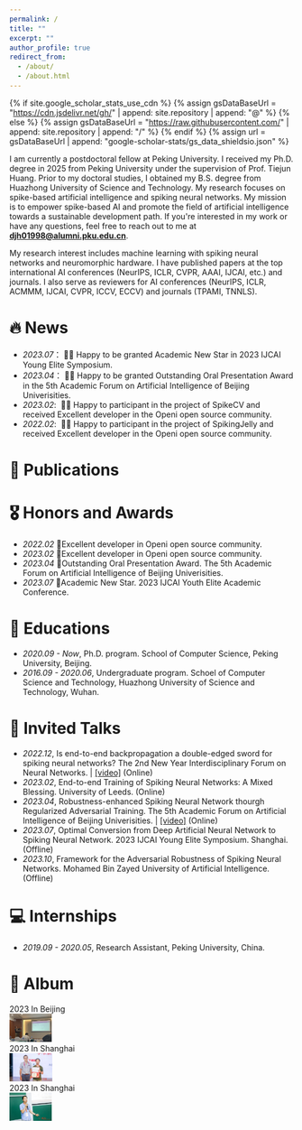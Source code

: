 ```yaml
---
permalink: /
title: ""
excerpt: ""
author_profile: true
redirect_from: 
  - /about/
  - /about.html
---
```


{% if site.google_scholar_stats_use_cdn %}
{% assign gsDataBaseUrl = "https://cdn.jsdelivr.net/gh/" | append: site.repository | append: "@" %}
{% else %}
{% assign gsDataBaseUrl = "https://raw.githubusercontent.com/" | append: site.repository | append: "/" %}
{% endif %}
{% assign url = gsDataBaseUrl | append: "google-scholar-stats/gs_data_shieldsio.json" %}

<span class='anchor' id='about-me'></span>

I am currently a postdoctoral fellow at Peking University. I received my Ph.D. degree in 2025 from Peking University under the supervision of Prof. Tiejun Huang. Prior to my doctoral studies, I obtained my B.S. degree from Huazhong University of Science and Technology. My research focuses on spike-based artificial intelligence and spiking neural networks. My mission is to empower spike-based AI and promote the field of artificial intelligence towards a sustainable development path. If you're interested in my work or have any questions, feel free to reach out to me at **djh01998@alumni.pku.edu.cn**.

My research interest includes machine learning with spiking neural networks and neuromorphic hardware. I have published papers at the top international AI conferences (NeurIPS, ICLR, CVPR, AAAI, IJCAI, etc.) and journals. I also serve as reviewers for AI conferences (NeurIPS, ICLR, ACMMM, IJCAI, CVPR, ICCV, ECCV) and journals (TPAMI, TNNLS).

<!-- with total <a href='https://scholar.google.com/citations?user=4rDfCSsAAAAJ'>google scholar citations <strong><span id='total_cit'>1000+</span></strong></a>. -->

<!-- with total <a href='https://scholar.google.com/citations?user=4rDfCSsAAAAJ'>google scholar citations <strong><span id='total_cit'>260000+</span></strong></a> (You can also use google scholar badge <a href='https://scholar.google.com/citations?user=4rDfCSsAAAAJ'><img src="https://img.shields.io/endpoint?url={{ url | url_encode }}&logo=Google%20Scholar&labelColor=f6f6f6&color=9cf&style=flat&label=citations"></a>). -->


# 🔥 News
- *2023.07*：&nbsp;🎉🎉 Happy to be granted Academic New Star in 2023 IJCAI Young Elite Symposium.
- *2023.04*：&nbsp;🎉🎉 Happy to be granted Outstanding Oral Presentation Award in the 5th Academic Forum on Artificial Intelligence of Beijing Univerisities.
- *2023.02*: &nbsp;🎉🎉 Happy to participant in the project of SpikeCV and received Excellent developer in the Openi open source community.
- *2022.02*: &nbsp;🎉🎉 Happy to participant in the project of SpikingJelly and received Excellent developer in the Openi open source community.

# 📝 Publications 

<!-- <div class='paper-box'><div class='paper-box-image'><div><div class="badge">CVPR 2016</div><img src='images/500x300.png' alt="sym" width="100%"></div></div>
<div class='paper-box-text' markdown="1">

[Deep Residual Learning for Image Recognition](https://openaccess.thecvf.com/content_cvpr_2016/papers/He_Deep_Residual_Learning_CVPR_2016_paper.pdf)

**Kaiming He**, Xiangyu Zhang, Shaoqing Ren, Jian Sun

[**Project**](https://scholar.google.com/citations?view_op=view_citation&hl=zh-CN&user=DhtAFkwAAAAJ&citation_for_view=DhtAFkwAAAAJ:ALROH1vI_8AC) <strong><span class='show_paper_citations' data='DhtAFkwAAAAJ:ALROH1vI_8AC'></span></strong>
- Lorem ipsum dolor sit amet, consectetur adipiscing elit. Vivamus ornare aliquet ipsum, ac tempus justo dapibus sit amet. 
</div>
</div>

- [Lorem ipsum dolor sit amet, consectetur adipiscing elit. Vivamus ornare aliquet ipsum, ac tempus justo dapibus sit amet](https://github.com), A, B, C, **CVPR 2020** -->

# 🎖 Honors and Awards
- *2022.02* 🎉Excellent developer in Openi open source community.
- *2023.02* 🎉Excellent developer in Openi open source community.
- *2023.04* 🎉Outstanding Oral Presentation Award. The 5th Academic Forum on Artificial Intelligence of Beijing Univerisities.
- *2023.07* 🎉Academic New Star. 2023 IJCAI Youth Elite Academic Conference.

# 📖 Educations
- *2020.09 - Now*, Ph.D. program. School of Computer Science, Peking University, Beijing.
- *2016.09 - 2020.06*, Undergraduate program. Schoel of Computer Science and Technology, Huazhong University of Science and Technology, Wuhan. 

# 💬 Invited Talks
- *2022.12*, Is end-to-end backpropagation a double-edged sword for spiking neural networks? The 2nd New Year Interdisciplinary Forum on Neural Networks.  \| [\[video\]](https://www.koushare.com/live/details/14791) (Online)
- *2023.02*, End-to-end Training of Spiking Neural Networks: A Mixed Blessing. University of Leeds. (Online)
- *2023.04*, Robustness-enhanced Spiking Neural Network thourgh Regularized Adversarial Training. The 5th Academic Forum on Artificial Intelligence of Beijing Univerisities.  \| [\[video\]](https://www.koushare.com/live/details/16654) (Online)
- *2023.07*, Optimal Conversion from Deep Artificial Neural Network to Spiking Neural Network. 2023 IJCAI Young Elite Symposium. Shanghai. (Offline)
- *2023.10*, Framework for the Adversarial Robustness of Spiking Neural Networks. Mohamed Bin Zayed University of Artificial Intelligence. (Offline)

# 💻 Internships
- *2019.09 - 2020.05*, Research Assistant, Peking University, China.

# 👣 Album
<div class='paper-box'><div class='paper-box-image'><div><div class="badge">2023 In Beijing</div><img src='album/202304-1.jpg' height = "50" alt="sym"></div></div>

<div class='paper-box'><div class='paper-box-image'><div><div class="badge">2023 In Shanghai</div><img src='album/202306-1.PNG' height = "50" alt="sym"></div></div>

<div class='paper-box'><div class='paper-box-image'><div><div class="badge">2023 In Shanghai</div><img src='album/202306-2.jpg' height = "50" alt="sym"></div></div>

